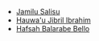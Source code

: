 - [Jamilu Salisu](https://github.com/jamilusalism)
- [Hauwa'u Jibril Ibrahim](https://github.com/hauwajibrilibrahim)
- [Hafsah Balarabe Bello](https://github.com/Hafsah-eng)
